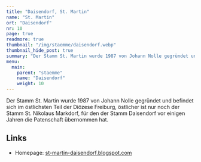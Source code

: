 ```yaml
---
title: "Daisendorf, St. Martin"
name: "St. Martin"
ort: "Daisendorf"
nr: 10
page: true
readmore: true
thumbnail: "/img/staemme/daisendorf.webp"
thumbnail_hide_post: true
summary: "Der Stamm St. Martin wurde 1987 von Johann Nolle gegründet und befindet sich im östlichsten Teil der Diözese Freiburg, östlicher ist nur noch der Stamm St. Nikolaus Markdorf, für den der Stamm Daisendorf vor einigen Jahren die Patenschaft übernommen hat. Homepage: st-martin-daisendorf.blogspot.com"
menu:
  main:
    parent: "staemme"
    name: "Daisendorf"
    weight: 10
---
```


Der Stamm St. Martin wurde 1987 von Johann Nolle gegründet und befindet sich im östlichsten Teil der Diözese Freiburg, östlicher ist nur noch der Stamm St. Nikolaus Markdorf, für den der Stamm Daisendorf vor einigen Jahren die Patenschaft übernommen hat.

## Links

* Homepage: [st-martin-daisendorf.blogspot.com](https://st-martin-daisendorf.blogspot.com)
